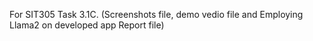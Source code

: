 For SIT305 Task 3.1C. (Screenshots file, demo vedio file and Employing Llama2 on developed app Report file)
